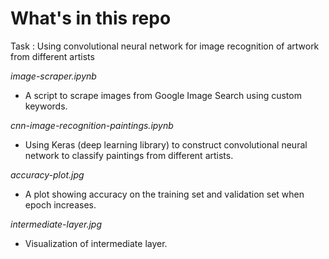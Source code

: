# What's in this repo
Task : Using convolutional neural network for image recognition of artwork from different artists

*image-scraper.ipynb*
* A script to scrape images from Google Image Search using custom keywords.

*cnn-image-recognition-paintings.ipynb*
* Using Keras (deep learning library) to construct convolutional neural network to classify paintings from different artists.

*accuracy-plot.jpg*
* A plot showing accuracy on the training set and validation set when epoch increases.

*intermediate-layer.jpg*
* Visualization of intermediate layer.

